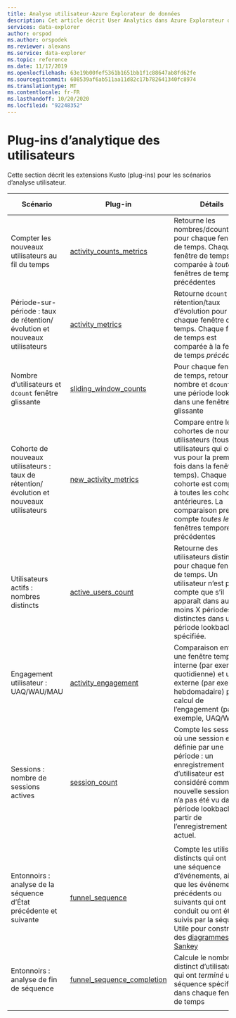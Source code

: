 ```yaml
---
title: Analyse utilisateur-Azure Explorateur de données
description: Cet article décrit User Analytics dans Azure Explorateur de données.
services: data-explorer
author: orspod
ms.author: orspodek
ms.reviewer: alexans
ms.service: data-explorer
ms.topic: reference
ms.date: 11/17/2019
ms.openlocfilehash: 63e19b00fef5361b1651bb1f1c88647ab8fd62fe
ms.sourcegitcommit: 608539af6ab511aa11d82c17b782641340fc8974
ms.translationtype: MT
ms.contentlocale: fr-FR
ms.lasthandoff: 10/20/2020
ms.locfileid: "92248352"
---
```

# <a name="user-analytics-plugins"></a>Plug-ins d’analytique des utilisateurs

Cette section décrit les extensions Kusto (plug-ins) pour les scénarios d’analyse utilisateur.

|Scénario|Plug-in|Détails|Expérience utilisateur|
|--------|------|--------|-------|
| Compter les nouveaux utilisateurs au fil du temps | [activity_counts_metrics](activity-counts-metrics-plugin.md)|Retourne les nombres/dcounts/New pour chaque fenêtre de temps. Chaque fenêtre de temps est comparée à *toutes les* fenêtres de temps précédentes|Kusto. Explorer : bibliothèque de rapports|
| Période-sur-période : taux de rétention/évolution et nouveaux utilisateurs | [activity_metrics](activity-metrics-plugin.md)|Retourne `dcount` , rétention/taux d’évolution pour chaque fenêtre de temps. Chaque fenêtre de temps est comparée à la fenêtre de temps *précédente*|Kusto. Explorer : bibliothèque de rapports|
| Nombre d’utilisateurs et `dcount` fenêtre glissante | [sliding_window_counts](sliding-window-counts-plugin.md)|Pour chaque fenêtre de temps, retourne le nombre et `dcount` sur une période lookback, dans une fenêtre glissante|
| Cohorte de nouveaux utilisateurs : taux de rétention/évolution et nouveaux utilisateurs | [new_activity_metrics](new-activity-metrics-plugin.md)|Compare entre les cohortes de nouveaux utilisateurs (tous les utilisateurs qui ont été vus pour la première fois dans la fenêtre de temps). Chaque cohorte est comparée à toutes les cohortes antérieures. La comparaison prend en compte *toutes les* fenêtres temporelles précédentes|Kusto. Explorer : bibliothèque de rapports|
|Utilisateurs actifs : nombres distincts |[active_users_count](active-users-count-plugin.md)|Retourne des utilisateurs distincts pour chaque fenêtre de temps. Un utilisateur n’est pris en compte que s’il apparaît dans au moins X périodes distinctes dans une période lookback spécifiée.|
|Engagement utilisateur : UAQ/WAU/MAU|[activity_engagement](activity-engagement-plugin.md)|Comparaison entre une fenêtre temporelle interne (par exemple, quotidienne) et une externe (par exemple, hebdomadaire) pour le calcul de l’engagement (par exemple, UAQ/WAU)|Kusto. Explorer : bibliothèque de rapports|
|Sessions : nombre de sessions actives|[session_count](session-count-plugin.md)|Compte les sessions, où une session est définie par une période : un enregistrement d’utilisateur est considéré comme une nouvelle session, s’il n’a pas été vu dans la période lookback à partir de l’enregistrement actuel.|
||||
|Entonnoirs : analyse de la séquence d’État précédente et suivante | [funnel_sequence](funnel-sequence-plugin.md)|Compte les utilisateurs distincts qui ont pris une séquence d’événements, ainsi que les événements précédents ou suivants qui ont conduit ou ont été suivis par la séquence. Utile pour construire des [diagrammes Sankey](https://en.wikipedia.org/wiki/Sankey_diagram)||
|Entonnoirs : analyse de fin de séquence|[funnel_sequence_completion](funnel-sequence-completion-plugin.md)|Calcule le nombre distinct d’utilisateurs qui ont *terminé* une séquence spécifiée dans chaque fenêtre de temps|
||||